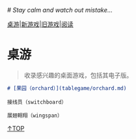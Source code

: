 _# Stay calm and watch out mistake..._

[桌游](tablegame.md)|[新游戏](newgame.md)|[旧游戏](oldgame.md)|[阅读](reading.md)

# 桌游

>收录感兴趣的桌面游戏，包括其电子版。

```markdown
# [果园（orchard）](tablegame/orchard.md)

```

```
接线员（switchboard）
```


```
展翅翱翔（wingspan）
```
[↑TOP](#Stay-calm-and-watch-out-mistake...)